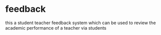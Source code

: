 # feedback
this a student teacher feedback system which can be used to review the academic performance of a teacher via students
